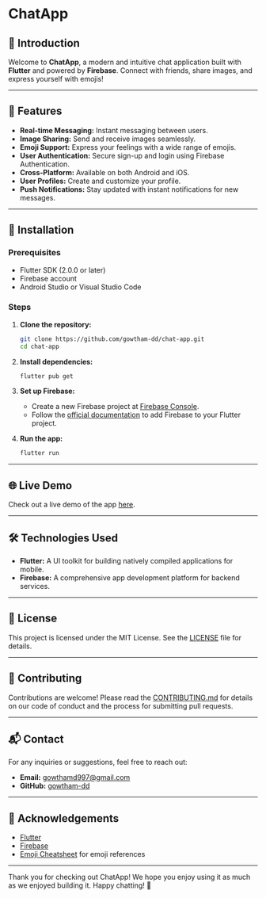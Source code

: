 
# ChatApp


## 🚀 Introduction

Welcome to **ChatApp**, a modern and intuitive chat application built with **Flutter** and powered by **Firebase**. Connect with friends, share images, and express yourself with emojis! 

---

## 📱 Features

- **Real-time Messaging:** Instant messaging between users.
- **Image Sharing:** Send and receive images seamlessly.
- **Emoji Support:** Express your feelings with a wide range of emojis.
- **User Authentication:** Secure sign-up and login using Firebase Authentication.
- **Cross-Platform:** Available on both Android and iOS.
- **User Profiles:** Create and customize your profile.
- **Push Notifications:** Stay updated with instant notifications for new messages.

---

## 🔧 Installation

### Prerequisites

- Flutter SDK (2.0.0 or later)
- Firebase account
- Android Studio or Visual Studio Code

### Steps

1. **Clone the repository:**

   ```bash
   git clone https://github.com/gowtham-dd/chat-app.git
   cd chat-app
   ```

2. **Install dependencies:**

   ```bash
   flutter pub get
   ```

3. **Set up Firebase:**

   - Create a new Firebase project at [Firebase Console](https://console.firebase.google.com/).
   - Follow the [official documentation](https://firebase.flutter.dev/docs/overview) to add Firebase to your Flutter project.

4. **Run the app:**

   ```bash
   flutter run
   ```

---

## 🌐 Live Demo

Check out a live demo of the app [here](https://your-demo-link.com). <!-- Update with your demo link -->

---

## 🛠️ Technologies Used

- **Flutter:** A UI toolkit for building natively compiled applications for mobile.
- **Firebase:** A comprehensive app development platform for backend services.

---

## 📄 License

This project is licensed under the MIT License. See the [LICENSE](LICENSE) file for details.

---

## 🤝 Contributing

Contributions are welcome! Please read the [CONTRIBUTING.md](CONTRIBUTING.md) for details on our code of conduct and the process for submitting pull requests.

---

## 📬 Contact

For any inquiries or suggestions, feel free to reach out:

- **Email:** gowthamd997@gmail.com
- **GitHub:** [gowtham-dd](https://github.com/gowtham-dd)

---

## 👥 Acknowledgements

- [Flutter](https://flutter.dev)
- [Firebase](https://firebase.google.com)
- [Emoji Cheatsheet](https://emojicombos.com/) for emoji references

---

Thank you for checking out ChatApp! We hope you enjoy using it as much as we enjoyed building it. Happy chatting! 🎉
```
